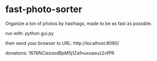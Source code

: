 fast-photo-sorter
=================

Organize a ton of photos by hashtags, made to be as fast as possible.

run with:
python gui.py

then send your browser to URL: http://localhost:8090/

donations: 1676NCiezxodBpM5j1Zafnuxuaeuz2vfPR